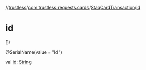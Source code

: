 //[trustless](../../../index.md)/[com.trustless.requests.cards](../index.md)/[StaqCardTransaction](index.md)/[id](id.md)

# id

[]\

@SerialName(value = &quot;Id&quot;)

val [id](id.md): [String](https://kotlinlang.org/api/latest/jvm/stdlib/kotlin/-string/index.html)
